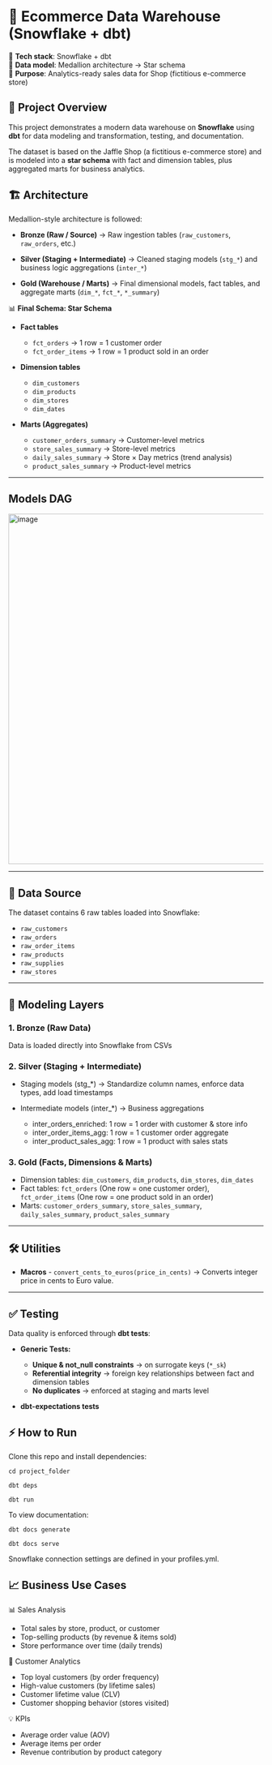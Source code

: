 # 🏪 Ecommerce Data Warehouse (Snowflake + dbt)

🔹 **Tech stack**: Snowflake + dbt  
🔹 **Data model**: Medallion architecture → Star schema  
🔹 **Purpose**: Analytics-ready sales data for Shop (fictitious e-commerce store)

## 📌 Project Overview

  

This project demonstrates a modern data warehouse on **Snowflake** using **dbt** for data modeling and transformation, testing, and documentation.


The dataset is based on the Jaffle Shop (a fictitious e-commerce store) and is modeled into a **star schema** with fact and dimension tables, plus aggregated marts for business analytics.
  

## 🏗️ Architecture

  

Medallion-style architecture is followed:

  

 - **Bronze (Raw / Source)** → Raw ingestion tables (`raw_customers`, `raw_orders`, etc.)
   
 -  **Silver (Staging + Intermediate)** → Cleaned staging models (`stg_*`) and business logic aggregations (`inter_*`)
     
 -  **Gold (Warehouse / Marts)** → Final dimensional models, fact tables, and aggregate marts (`dim_*`, `fct_*`, `*_summary`)



📊 **Final Schema: Star Schema**

- **Fact tables**
  - `fct_orders` → 1 row = 1 customer order  
  - `fct_order_items` → 1 row = 1 product sold in an order  

- **Dimension tables**
  - `dim_customers`  
  - `dim_products`  
  - `dim_stores`  
  - `dim_dates`  

- **Marts (Aggregates)**
  - `customer_orders_summary` → Customer-level metrics  
  - `store_sales_summary` → Store-level metrics  
  - `daily_sales_summary` → Store × Day metrics (trend analysis)  
  - `product_sales_summary` → Product-level metrics 

---
## Models DAG
<img width="1797" height="691" alt="image" src="https://github.com/user-attachments/assets/553e9d21-2f27-4745-b243-9ea157450dbd" />

---
## 📂 Data Source

  

The dataset contains 6 raw tables loaded into Snowflake:

- `raw_customers`  
- `raw_orders`  
- `raw_order_items`  
- `raw_products`  
- `raw_supplies`  
- `raw_stores`

---

## 🔄 Modeling Layers

### 1. **Bronze (Raw Data)**

Data is loaded directly into Snowflake from CSVs

### 2. **Silver (Staging + Intermediate)** 

 - Staging models (stg_*) → Standardize column names, enforce data
   types, add load timestamps
   
   
  - Intermediate models (inter_*) → Business aggregations
    -  inter_orders_enriched: 1 row = 1 order with customer & store info
    -  inter_order_items_agg: 1 row = 1 customer order aggregate
    -  inter_product_sales_agg: 1 row = 1 product with sales stats
    

### 3. **Gold (Facts, Dimensions & Marts)** 

- Dimension tables: `dim_customers`, `dim_products`, `dim_stores`, `dim_dates` 
- Fact tables: `fct_orders` (One row = one customer order), `fct_order_items` (One row = one product sold in an order) 
- Marts: `customer_orders_summary`, `store_sales_summary`, `daily_sales_summary`, `product_sales_summary`  


--- 

## 🛠️ Utilities

- **Macros**
       - `convert_cents_to_euros(price_in_cents)` → Converts integer price in cents to Euro value.


--- 
## ✅ Testing

Data quality is enforced through **dbt tests**:

- **Generic Tests:**
  - **Unique & not_null constraints** → on surrogate keys (`*_sk`)  
  - **Referential integrity** → foreign key relationships between fact and dimension tables  
  - **No duplicates** → enforced at staging and marts level
  
- **dbt-expectations tests**

## ⚡ How to Run

  

Clone this repo and install dependencies:

  ` cd project_folder `
  
` dbt deps `

` dbt run `

 

  
  

To view documentation:

 ` dbt docs generate `
 
 ` dbt docs serve `



Snowflake connection settings are defined in your profiles.yml.

  
  

## 📈 Business Use Cases

  
📊 Sales Analysis

  - Total sales by store, product, or customer
  - Top-selling products (by revenue & items sold)
  - Store performance over time (daily trends)

  
👥 Customer Analytics

 -  Top loyal customers (by order frequency)
 -  High-value customers (by lifetime sales)
 -  Customer lifetime value (CLV)
 -  Customer shopping behavior (stores visited)
  
 
💡 KPIs

- Average order value (AOV)
- Average items per order
- Revenue contribution by product category
